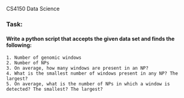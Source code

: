 CS4150 Data Science

### Task:

#### Write a python script that accepts the given data set and finds the following:

```
1. Number of genomic windows
2. Number of NPs
3. On average, how many windows are present in an NP?
4. What is the smallest number of windows present in any NP? The largest?
5. On average, what is the number of NPs in which a window is detected? The smallest? The largest?
```